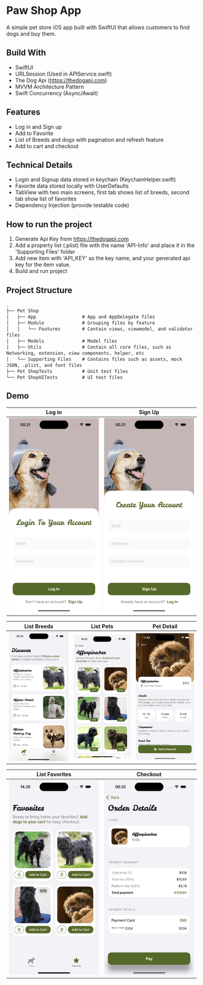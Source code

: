 # Paw Shop App
A simple pet store iOS app built with SwiftUI that allows customers to find dogs and buy them.

## Build With
- SwiftUI
- URLSession (Used in APIService.swift)
- The Dog Api (https://thedogapi.com)
- MVVM Architecture Pattern
- Swift Concurrency (Async/Await) 

## Features
- Log in and Sign up
- Add to Favorite
- List of Breeds and dogs with pagination and refresh feature
- Add to cart and checkout

## Technical Details
- Login and Signup data stored in keychain (KeychainHelper.swift)
- Favorite data stored locally with UserDefaults
- TabView with two main screens, first tab shows list of breeds, second tab show list of favorites
- Dependency Injection (provide testable code)

## How to run the project
1. Generate Api Key from https://thedogapi.com
2. Add a property list (.plist) file with the name 'API-Info' and place it in the 'Supporting Files' folder
3. Add new item with 'API_KEY' as the key name, and your generated api key for the item value.
4. Build and run project

## Project Structure
    .
    ├── Pet Shop
    │   ├── App                 # App and AppDelegate files
    │   ├── Module              # Grouping files by feature
    │   │   └── Features        # Contain views, viewmodel, and validator files
    │   ├── Models              # Model files
    │   ├── Utils               # Contain all core files, such as Networking, extension, view components, helper, etc
    │   └── Supporting Files    # Contains files such as assets, mock JSON, .plist, and font files
    ├── Pet ShopTests           # Unit test files
    └── Pet ShopUITests         # UI test files
    
## Demo
| Log in | Sign Up | 
| :---------: | :---------: |
| <img src="Images/login.png" width="240px" /> | <img src="Images/signup.png" width="240px" /> |

| List Breeds | List Pets  | Pet Detail |
| :---------: | :---------: | :---------: |
| <img src="Images/breeds.png" width="240px" /> | <img src="Images/pets.png" width="240px" /> | <img src="Images/detail.png" width="240px" /> |

| List Favorites | Checkout | 
| :---------: | :---------: |
| <img src="Images/favorites.png" width="240px" /> | <img src="Images/checkout.png" width="240px" /> |
